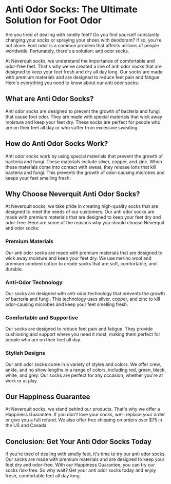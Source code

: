 # Anti Odor Socks: The Ultimate Solution for Foot Odor

Are you tired of dealing with smelly feet? Do you find yourself constantly changing your socks or spraying your shoes with deodorant? If so, you're not alone. Foot odor is a common problem that affects millions of people worldwide. Fortunately, there's a solution: anti odor socks.

At Neverquit socks, we understand the importance of comfortable and odor-free feet. That's why we've created a line of anti odor socks that are designed to keep your feet fresh and dry all day long. Our socks are made with premium materials and are designed to reduce feet pain and fatigue. Here's everything you need to know about our anti odor socks:

## What are Anti Odor Socks?

Anti odor socks are designed to prevent the growth of bacteria and fungi that cause foot odor. They are made with special materials that wick away moisture and keep your feet dry. These socks are perfect for people who are on their feet all day or who suffer from excessive sweating.

## How do Anti Odor Socks Work?

Anti odor socks work by using special materials that prevent the growth of bacteria and fungi. These materials include silver, copper, and zinc. When these materials come into contact with sweat, they release ions that kill bacteria and fungi. This prevents the growth of odor-causing microbes and keeps your feet smelling fresh.

## Why Choose Neverquit Anti Odor Socks?

At Neverquit socks, we take pride in creating high-quality socks that are designed to meet the needs of our customers. Our anti odor socks are made with premium materials that are designed to keep your feet dry and odor-free. Here are some of the reasons why you should choose Neverquit anti odor socks:

### Premium Materials

Our anti odor socks are made with premium materials that are designed to wick away moisture and keep your feet dry. We use merino wool and premium combed cotton to create socks that are soft, comfortable, and durable.

### Anti-Odor Technology

Our socks are designed with anti-odor technology that prevents the growth of bacteria and fungi. This technology uses silver, copper, and zinc to kill odor-causing microbes and keep your feet smelling fresh.

### Comfortable and Supportive

Our socks are designed to reduce feet pain and fatigue. They provide cushioning and support where you need it most, making them perfect for people who are on their feet all day.

### Stylish Designs

Our anti odor socks come in a variety of styles and colors. We offer crew, ankle, and no show lengths in a range of colors, including red, green, black, white, and grey. Our socks are perfect for any occasion, whether you're at work or at play.

## Our Happiness Guarantee

At Neverquit socks, we stand behind our products. That's why we offer a Happiness Guarantee. If you don't love your socks, we'll replace your order or give you a full refund. We also offer free shipping on orders over $75 in the US and Canada.

## Conclusion: Get Your Anti Odor Socks Today

If you're tired of dealing with smelly feet, it's time to try our anti odor socks. Our socks are made with premium materials and are designed to keep your feet dry and odor-free. With our Happiness Guarantee, you can try our socks risk-free. So why wait? Get your anti odor socks today and enjoy fresh, comfortable feet all day long.
